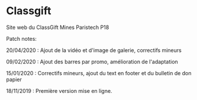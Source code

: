 # Classgift
Site web du ClassGift Mines Paristech P18

Patch notes: 

20/04/2020 : Ajout de la vidéo et d'image de galerie, correctifs mineurs

09/02/2020 : Ajout des barres par promo, amélioration de l'adaptation

15/01/2020 : Correctifs mineurs, ajout du text en footer et du bulletin de don papier 

18/11/2019 : Première version mise en ligne. 
